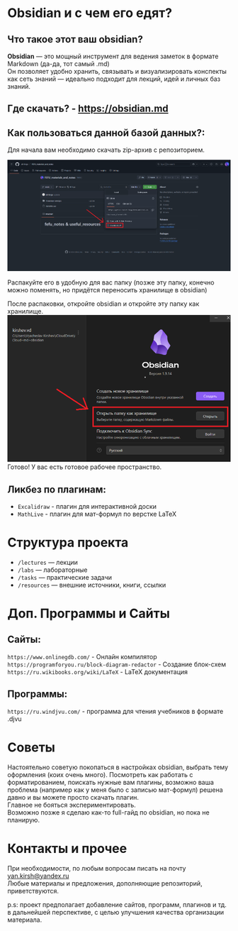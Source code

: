 # Obsidian и с чем его едят?
## Что такое этот ваш obsidian?
**Obsidian** — это мощный инструмент для ведения заметок в формате Markdown (да-да, тот самый .md)  
Он позволяет удобно хранить, связывать и визуализировать конспекты как сеть знаний — идеально подходит для лекций, идей и личных баз знаний.

## **Где скачать?** - https://obsidian.md

## **Как пользоваться данной базой данных?**:
Для начала вам необходимо скачать zip-архив с репозиторием.  

![](guide/guide1.png)  

Распакуйте его в удобную для вас папку (позже эту папку, конечно можно поменять, но придётся переносить хранилище в obsidian)

После распаковки, откройте obsidian и откройте эту папку как хранилище.  
![](guide/guide2.png)  
Готово! У вас есть готовое рабочее пространство.  

## **Ликбез по плагинам**:
- `Excalidraw` - плагин для интерактивной доски
- `MathLive` - плагин для мат-формул по верстке LaTeX
# Структура проекта
- `/lectures` — лекции
- `/labs` — лабораторные
- `/tasks` — практические задачи
- `/resources` — внешние источники, книги, ссылки

# Доп. Программы и Сайты
## Сайты:
`https://www.onlinegdb.com/` - Онлайн компилятор  
`https://programforyou.ru/block-diagram-redactor` - Создание блок-схем  
`https://ru.wikibooks.org/wiki/LaTeX` - LaTeX документация
	
## Программы:
`https://ru.windjvu.com/` - программа для чтения учебников в формате .djvu

# Советы
Настоятельно советую покопаться в настройках obsidian, выбрать тему оформления (коих очень много).  Посмотреть как работать с форматированием, поискать нужные вам плагины, возможно ваша проблема (например как у меня было с записью мат-формул) решена давно и вы можете просто скачать плагин.    
Главное не бояться экспериментировать.  
Возможно позже я сделаю как-то full-гайд по obsidian, но пока не планирую.  

# Контакты и прочее
При необходимости, по любым вопросам писать на почту yan.kirsh@yandex.ru  
Любые материалы и предложения, дополняющие репозиторий, приветствуются.  

p.s: проект предполагает добавление сайтов, программ, плагинов и тд. в дальнейшей перспективе, с целью улучшения качества организации материала.